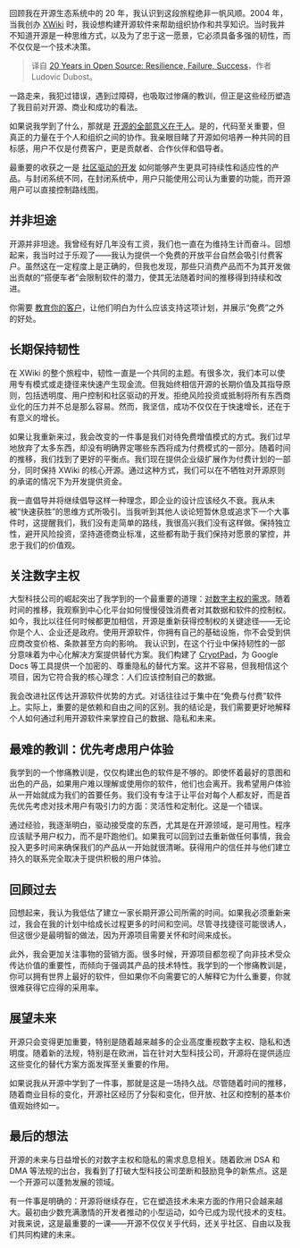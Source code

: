 
<!--
title: 20年开源历程：韧性，失败，成功
cover: https://cdn.thenewstack.io/media/2024/09/ed52641e-clem-onojeghuo-lyjeyq5iugu-unsplash-scaled.jpg
-->

回顾我在开源生态系统中的 20 年，我认识到这段旅程绝非一帆风顺。2004 年，当我创办 [XWiki](https://xwiki.com/) 时，我设想构建开源软件来帮助组织协作和共享知识。当时我并不知道开源是一种思维方式，以及为了忠于这一愿景，它必须具备多强的韧性，而不仅仅是一个技术决策。

> 译自 [20 Years in Open Source: Resilience, Failure, Success](https://thenewstack.io/20-years-in-open-source-resilience-failure-success/)，作者 Ludovic Dubost。

一路走来，我犯过错误，遇到过障碍，也吸取过惨痛的教训，但正是这些经历塑造了我目前对开源、商业和成功的看法。

如果说我学到了什么，那就是 [开源的全部意义在于人](https://thenewstack.io/the-future-of-open-source-needs-more-give-and-less-take/)。是的，代码至关重要，但真正的力量在于个人和组织之间的协作。我亲眼目睹了开源如何培养一种共同的目标感，用户不仅是付费客户，更是贡献者、合作伙伴和倡导者。

最重要的收获之一是 [社区驱动的开发](https://thenewstack.io/why-the-best-open-source-is-community-led-open-source/) 如何能够产生更具可持续性和适应性的产品。与封闭系统不同，在封闭系统中，用户只能使用公司认为重要的功能，而开源用户可以直接控制路线图。

## 并非坦途

开源并非坦途。我曾经有好几年没有工资，我们也一直在为维持生计而奋斗。回想起来，我当时过于乐观了——我认为提供一个免费的开放平台自然会吸引付费客户。虽然这在一定程度上是正确的，但我也发现，那些只消费产品而不为其开发做出贡献的“搭便车者”会限制软件的潜力，使其无法随着时间的推移得到持续和改进。

你需要 [教育你的客户](https://thenewstack.io/want-killer-features-foster-dev-user-communication/)，让他们明白为什么应该支持这项计划，并展示“免费”之外的好处。

## 长期保持韧性

在 XWiki 的整个旅程中，韧性一直是一个共同的主题。有很多次，我们本可以使用专有模式或走捷径来快速产生现金流。但我始终相信开源的长期价值及其指导原则，包括透明度、用户控制和社区驱动的开发。拒绝风险投资或抵制将所有东西商业化的压力并不总是那么容易。然而，我坚信，成功不仅仅在于快速增长，还在于有意义的增长。

如果让我重新来过，我会改变的一件事是我们对待免费增值模式的方式。我们过早地放弃了太多东西，却没有明确界定哪些东西将成为付费模式的一部分。随着时间的推移，我们找到了更好的平衡点。我们现在提供企业级扩展作为付费计划的一部分，同时保持 XWiki 的核心开源。通过这种方式，我们可以在不牺牲对开源原则的承诺的情况下为开发提供资金。

我一直倡导并将继续倡导这样一种理念，即企业的设计应该经久不衰。我从未被“快速获胜”的思维方式所吸引。当我听到其他人谈论短暂休息或追求下一个大事件时，这提醒我们，我们没有走简单的路线，我很高兴我们没有这样做。保持独立性，避开风险投资，坚持道德商业标准，这些都有助于我们保持对愿景的掌控，并忠于我们的价值观。

## 关注数字主权

大型科技公司的崛起突出了我学到的一个最重要的道理：[对数字主权的需求](https://thenewstack.io/how-data-sovereignty-and-data-privacy-affect-your-kubernetes-adoption/)。随着时间的推移，我观察到中心化平台如何慢慢侵蚀消费者对其数据和软件的控制权。如今，我比以往任何时候都更加相信，开源是重新获得控制权的关键途径——无论你是个人、企业还是政府。使用开源软件，你拥有自己的基础设施，你不会受到供应商改变价格、条款甚至方向的影响。
我认识到，在这个行业中保持韧性的一部分意味着为中心化解决方案提供替代方案。我们构建了 [CryptPad](https://cryptpad.fr/)，为 Google Docs 等工具提供一个加密的、尊重隐私的替代方案。这并不容易，但我相信这个项目，因为它符合我的核心理念：人们应该控制自己的数据。

我会改进社区传达开源软件优势的方式。对话往往过于集中在“免费与付费”软件上。实际上，重要的是依赖和自由之间的区别。我的结论是，我们需要更好地解释个人如何通过利用开源软件来掌控自己的数据、隐私和未来。

## 最难的教训：优先考虑用户体验

我学到的一个惨痛教训是，仅仅构建出色的软件是不够的。即使怀着最好的意图和出色的产品，如果用户难以理解或使用你的软件，他们也会离开。我希望用户体验从一开始就成为我们的首要任务。我们没有专注于让平台对每个人都友好，而是首先优先考虑对技术用户有吸引力的方面：灵活性和定制化。这是一个错误。

通过经验，我逐渐明白，驱动接受度的东西，尤其是在开源领域，是可用性。程序应该赋予用户权力，而不是吓跑他们。如果我可以回到过去重新做任何事情，我会投入更多时间来确保我们的产品从一开始就很清晰。获得用户的信任并与他们建立持久的联系完全取决于提供积极的用户体验。

## 回顾过去

回想起来，我认为我低估了建立一家长期开源公司所需的时间。如果我必须重新来过，我会在我的计划中给成长过程更多的时间和空间。尽管寻找捷径可能很诱人，但这很少是最明智的做法，因为开源项目需要关怀和时间来成长。

此外，我会更加关注事物的营销方面。很多时候，开源项目都忽视了向非技术受众传达价值的重要性，而倾向于强调其产品的技术特性。我学到的一个惨痛教训是，你可以拥有世界上最好的软件，但如果你不向需要它的人解释它为什么重要，你就很难获得它应得的采用率。

## 展望未来

开源只会变得更加重要，特别是随着越来越多的企业高度重视数字主权、隐私和透明度。随着新的法规，特别是在欧洲，旨在针对大型科技公司，开源将在提供适应这些变化的替代方案方面发挥至关重要的作用。

如果说我从开源中学到了一件事，那就是这是一场持久战。尽管随着时间的推移，随着商业目标的变化，开源社区经历了分裂和变化，但开放、社区和控制的基本价值观始终如一。

## 最后的想法

开源的未来与日益增长的对数字主权和隐私的需求息息相关。随着欧洲 DSA 和 DMA 等法规的出台，我看到了打破大型科技公司垄断和鼓励竞争的新焦点。这是一个开源可以蓬勃发展的领域。

有一件事是明确的：开源将继续存在，它在塑造技术未来方面的作用只会越来越大。最初由少数充满激情的开发者推动的小型运动，如今已成为现代技术的支柱。对我来说，这是最重要的一课——开源不仅仅关乎代码，还关乎社区、自由以及我们共同构建的未来。
